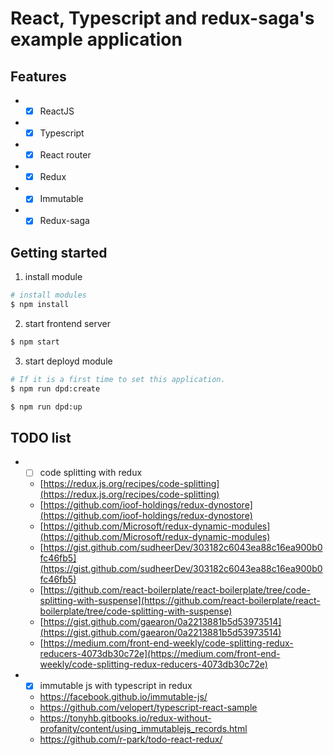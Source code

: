 # React, Typescript and redux-saga's example application

## Features
- * [x] ReactJS 
- * [x] Typescript 
- * [x] React router
- * [x] Redux 
- * [x] Immutable 
- * [x] Redux-saga

## Getting started
1. install module
```bash
# install modules
$ npm install
```

2. start frontend server
```bash
$ npm start
```

3. start deployd module
```bash
# If it is a first time to set this application.
$ npm run dpd:create

$ npm run dpd:up
```

## TODO list
- * [ ] code splitting with redux
  - [https://redux.js.org/recipes/code-splitting](https://redux.js.org/recipes/code-splitting)
  - [https://github.com/ioof-holdings/redux-dynostore](https://github.com/ioof-holdings/redux-dynostore)
  - [https://github.com/Microsoft/redux-dynamic-modules](https://github.com/Microsoft/redux-dynamic-modules)
  - [https://gist.github.com/sudheerDev/303182c6043ea88c16ea900b0fc46fb5](https://gist.github.com/sudheerDev/303182c6043ea88c16ea900b0fc46fb5)
  - [https://github.com/react-boilerplate/react-boilerplate/tree/code-splitting-with-suspense](https://github.com/react-boilerplate/react-boilerplate/tree/code-splitting-with-suspense)
  - [https://gist.github.com/gaearon/0a2213881b5d53973514](https://gist.github.com/gaearon/0a2213881b5d53973514)
  - [https://medium.com/front-end-weekly/code-splitting-redux-reducers-4073db30c72e](https://medium.com/front-end-weekly/code-splitting-redux-reducers-4073db30c72e)
 
- * [x] immutable js with typescript in redux
  - https://facebook.github.io/immutable-js/
  - https://github.com/velopert/typescript-react-sample
  - https://tonyhb.gitbooks.io/redux-without-profanity/content/using_immutablejs_records.html
  - https://github.com/r-park/todo-react-redux/
